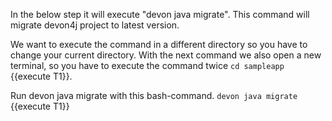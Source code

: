 In the below step it will execute &#34;devon java migrate&#34;. This command will migrate devon4j project to latest version.



We want to execute the command in a different directory so you have to change your current directory.
With the next command we also open a new terminal, so you have to execute the command twice 
`cd sampleapp `{{execute T1}}. 

Run devon java migrate with this bash-command.
`devon java migrate `{{execute T1}} 



